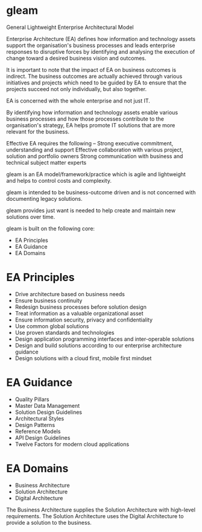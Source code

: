 # gleam
General Lightweight Enterprise Architectural Model

Enterprise Architecture (EA) defines how information and technology assets support the organisation's business processes and leads enterprise responses to disruptive forces by identifying and analysing the execution of change toward a desired business vision and outcomes.

It is important to note that the impact of EA on business outcomes is indirect. The business outcomes are actually achieved through various initiatives and projects which need to be guided by EA to ensure that the projects succeed not only individually, but also together.

EA is concerned with the whole enterprise and not just IT.

By identifying how information and technology assets enable various business processes and how those processes contribute to the organisation's strategy, EA helps promote IT solutions that are more relevant for the business.

Effective EA requires the following – 
Strong executive commitment, understanding and support
Effective collaboration with various project, solution and portfolio owners
Strong communication with business and technical subject matter experts

gleam is an EA model/framework/practice which is agile and lightweight and helps to control costs and complexity.

gleam is intended to be business-outcome driven and is not concerned with documenting legacy solutions.

gleam provides just want is needed to help create and maintain new solutions over time.

gleam is built on the following core:

* EA Principles 
* EA Guidance
* EA Domains

# EA Principles
* Drive architecture based on business needs
* Ensure business continuity
* Redesign business processes before solution design
* Treat information as a valuable organizational asset
* Ensure information security, privacy and confidentiality
* Use common global solutions
* Use proven standards and technologies
* Design application programming interfaces and inter-operable solutions
* Design and build solutions according to our enterprise architecture guidance
* Design solutions with a cloud first, mobile first mindset

# EA Guidance
* Quality Pillars
* Master Data Management
* Solution Design Guidelines
* Architectural Styles
* Design Patterns
* Reference Models
* API Design Guidelines
* Twelve Factors for modern cloud applications

# EA Domains
* Business Architecture
* Solution Architecture
* Digital Architecture

The Business Architecture supplies the Solution Architecture with high-level requirements.
The Solution Architecture uses the Digital Architecture to provide a solution to the business.


